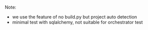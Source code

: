 
Note:
- we use the feature of no build.py but project auto detection
- minimal test with sqlalchemy, not suitable for orchestrator test
